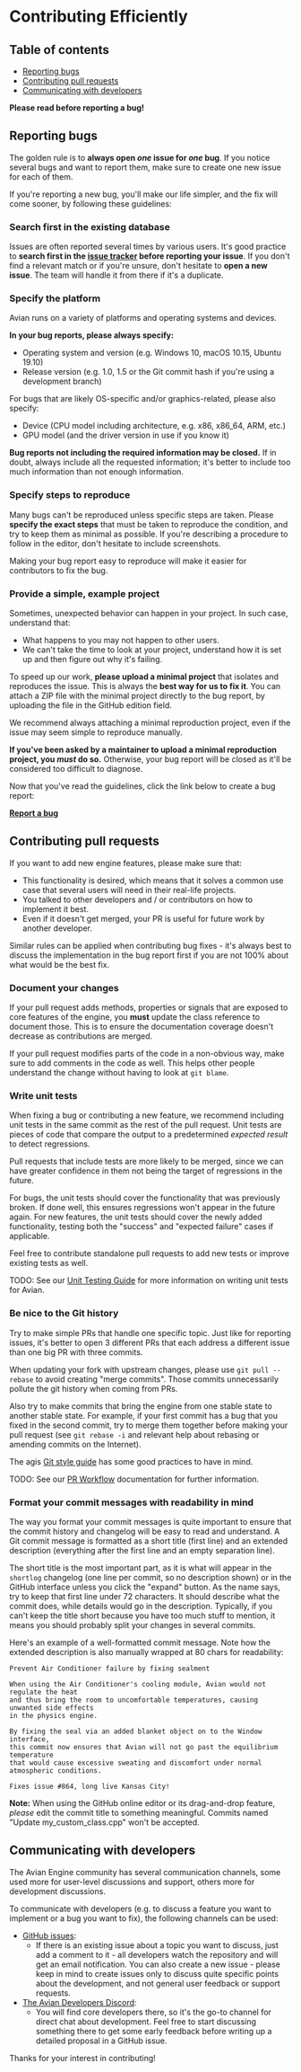 # Contributing Efficiently

## Table of contents

- [Reporting bugs](#reporting-bugs)
- [Contributing pull requests](#contributing-pull-requests)
- [Communicating with developers](#communicating-with-developers)

**Please read before reporting a bug!**

## Reporting bugs

The golden rule is to **always open *one* issue for *one* bug**. 
If you notice several bugs and want to report them, make sure to create one new issue for each of them.

If you're reporting a new bug, you'll make our life simpler, and the fix will come sooner, by following these guidelines:

### Search first in the existing database

Issues are often reported several times by various users. 
It's good practice to **search first in the [issue tracker](https://github.com/whenbellstoll/AvianEngine/issues) before reporting your issue**. 
If you don't find a relevant match or if you're unsure, don't hesitate to **open a new issue**. 
The team will handle it from there if it's a duplicate.

### Specify the platform

Avian runs on a variety of platforms and operating systems and devices.

**In your bug reports, please always specify:**

* Operating system and version (e.g. Windows 10, macOS 10.15, Ubuntu 19.10)
* Release version (e.g. 1.0, 1.5 or the Git commit hash if you're using a development branch)

For bugs that are likely OS-specific and/or graphics-related, please also specify:

* Device (CPU model including architecture, e.g. x86, x86_64, ARM, etc.)
* GPU model (and the driver version in use if you know it)

**Bug reports not including the required information may be closed.** 
If in doubt, always include all the requested information; it's better to include too much information than not enough information.

### Specify steps to reproduce

Many bugs can't be reproduced unless specific steps are taken. 
Please **specify the exact steps** that must be taken to reproduce the condition, and try to keep them as minimal as possible. 
If you're describing a procedure to follow in the editor, don't hesitate to include screenshots.

Making your bug report easy to reproduce will make it easier for contributors to fix the bug.

### Provide a simple, example project

Sometimes, unexpected behavior can happen in your project. 
In such case, understand that:

* What happens to you may not happen to other users.
* We can't take the time to look at your project, understand how it is set up and then figure out why it's failing.

To speed up our work, **please upload a minimal project** that isolates and reproduces the issue. 
This is always the **best way for us to fix it**.
You can attach a ZIP file with the minimal project directly to the bug report, by uploading the file in the GitHub edition field.

We recommend always attaching a minimal reproduction project, even if the issue may seem simple to reproduce manually.

**If you've been asked by a maintainer to upload a minimal reproduction project, you *must* do so.** 
Otherwise, your bug report will be closed as it'll be considered too difficult to diagnose.

Now that you've read the guidelines, click the link below to create a bug report:

**[Report a bug](https://github.com/whenbellstoll/AvianEngine/issues/new?assignees=&labels=&template=bug_report.md&title=)**

## Contributing pull requests

If you want to add new engine features, please make sure that:

* This functionality is desired, which means that it solves a common use case that several users will need in their real-life projects.
* You talked to other developers and / or contributors on how to implement it best.
* Even if it doesn't get merged, your PR is useful for future work by another developer.

Similar rules can be applied when contributing bug fixes - it's always best to discuss the implementation in the bug report first if you are not 100% about what would be the best fix.

### Document your changes

If your pull request adds methods, properties or signals that are exposed to core features of the engine, you **must** update the class reference to document those.
This is to ensure the documentation coverage doesn't decrease as contributions are merged.

If your pull request modifies parts of the code in a non-obvious way, make sure to add comments in the code as well. 
This helps other people understand the change without having to look at `git blame`.

### Write unit tests

When fixing a bug or contributing a new feature, we recommend including unit tests in the same commit as the rest of the pull request. 
Unit tests are pieces of code that compare the output to a predetermined *expected result* to detect regressions. 

Pull requests that include tests are more likely to be merged, since we can have greater confidence in them not being the target of regressions in the future.

For bugs, the unit tests should cover the functionality that was previously broken. 
If done well, this ensures regressions won't appear in the future again. 
For new features, the unit tests should cover the newly added functionality, testing both the "success" and "expected failure" cases if applicable.

Feel free to contribute standalone pull requests to add new tests or improve existing tests as well.

TODO: See our [Unit Testing Guide](https://www.duckduckgo.com) for more information on writing unit tests for Avian.

### Be nice to the Git history

Try to make simple PRs that handle one specific topic. 
Just like for reporting issues, it's better to open 3 different PRs that each address a different issue than one big PR with three commits.

When updating your fork with upstream changes, please use ``git pull --rebase`` to avoid creating "merge commits". 
Those commits unnecessarily pollute the git history when coming from PRs.

Also try to make commits that bring the engine from one stable state to another stable state. 
For example, if your first commit has a bug that you fixed in the second commit, try to merge them together before making your pull request (see ``git rebase -i`` and relevant help about rebasing or amending commits on the Internet).

The agis [Git style guide](https://github.com/agis-/git-style-guide) has some good practices to have in mind.

TODO: See our [PR Workflow](https://www.duckduckgo.com) documentation for further information.

### Format your commit messages with readability in mind

The way you format your commit messages is quite important to ensure that the commit history and changelog will be easy to read and understand. 
A Git commit message is formatted as a short title (first line) and an extended description (everything after the first line and an empty separation line).

The short title is the most important part, as it is what will appear in the `shortlog` changelog (one line per commit, so no description shown) or in the GitHub interface unless you click the "expand" button. 
As the name says, try to keep that first line under 72 characters. 
It should describe what the commit does, while details would go in the description. 
Typically, if you can't keep the title short because you have too much stuff to mention, it means you should probably split your changes in several commits.

Here's an example of a well-formatted commit message.
Note how the extended description is also manually wrapped at 80 chars for readability:

```text
Prevent Air Conditioner failure by fixing sealment

When using the Air Conditioner's cooling module, Avian would not regulate the heat
and thus bring the room to uncomfortable temperatures, causing unwanted side effects 
in the physics engine.

By fixing the seal via an added blanket object on to the Window interface,
this commit now ensures that Avian will not go past the equilibrium temperature
that would cause excessive sweating and discomfort under normal atmospheric conditions.

Fixes issue #864, long live Kansas City!
```

**Note:** When using the GitHub online editor or its drag-and-drop feature, *please* edit the commit title to something meaningful. 
Commits named "Update my_custom_class.cpp" won't be accepted.

## Communicating with developers

The Avian Engine community has several communication channels, some used more for user-level discussions and support, others more for development discussions.

To communicate with developers (e.g. to discuss a feature you want to implement or a bug you want to fix), the following channels can be used:

* [GitHub issues](https://github.com/whenbellstoll/AvianEngine/issues): 
    * If there is an existing issue about a topic you want to discuss, just add a comment to it - all developers watch the repository and will get an email notification. You can also create a new issue - please keep in mind to create issues only to discuss quite specific points about the development, and not general user feedback or support requests.
* [The Avian Developers Discord](https://discord.gg/QYHgdaZZH5): 
    * You will find core developers there, so it's the go-to channel for direct chat about development. Feel free to start discussing something there to get some early feedback before writing up a detailed proposal in a GitHub issue.

Thanks for your interest in contributing!
